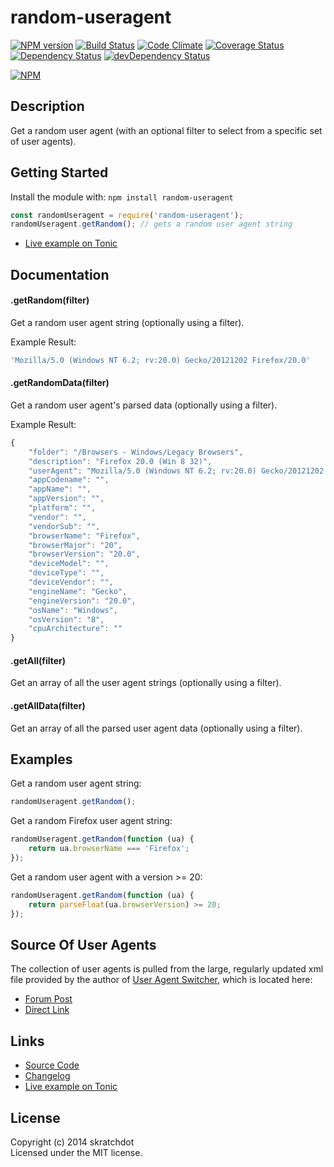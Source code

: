 # random-useragent

[![NPM version](https://badge.fury.io/js/random-useragent.svg)](http://badge.fury.io/js/random-useragent)
[![Build Status](https://travis-ci.org/skratchdot/random-useragent.png?branch=master)](https://travis-ci.org/skratchdot/random-useragent)
[![Code Climate](https://codeclimate.com/github/skratchdot/random-useragent.png)](https://codeclimate.com/github/skratchdot/random-useragent)
[![Coverage Status](https://coveralls.io/repos/skratchdot/random-useragent/badge.svg?branch=master&service=github)](https://coveralls.io/github/skratchdot/random-useragent?branch=master)
[![Dependency Status](https://david-dm.org/skratchdot/random-useragent.svg)](https://david-dm.org/skratchdot/random-useragent)
[![devDependency Status](https://david-dm.org/skratchdot/random-useragent/dev-status.svg)](https://david-dm.org/skratchdot/random-useragent#info=devDependencies)

[![NPM](https://nodei.co/npm/random-useragent.png)](https://npmjs.org/package/random-useragent)


## Description

Get a random user agent (with an optional filter to select from a specific set of user agents).


## Getting Started

Install the module with: `npm install random-useragent`

```javascript
const randomUseragent = require('random-useragent');
randomUseragent.getRandom(); // gets a random user agent string
```

- [Live example on Tonic](https://tonicdev.com/npm/random-useragent)


## Documentation

#### .getRandom(filter)

Get a random user agent string (optionally using a filter).

Example Result:
```javascript
'Mozilla/5.0 (Windows NT 6.2; rv:20.0) Gecko/20121202 Firefox/20.0'
```

#### .getRandomData(filter)

Get a random user agent's parsed data (optionally using a filter).

Example Result:
```javascript
{
	"folder": "/Browsers - Windows/Legacy Browsers",
	"description": "Firefox 20.0 (Win 8 32)",
	"userAgent": "Mozilla/5.0 (Windows NT 6.2; rv:20.0) Gecko/20121202 Firefox/20.0",
	"appCodename": "",
	"appName": "",
	"appVersion": "",
	"platform": "",
	"vendor": "",
	"vendorSub": "",
	"browserName": "Firefox",
	"browserMajor": "20",
	"browserVersion": "20.0",
	"deviceModel": "",
	"deviceType": "",
	"deviceVendor": "",
	"engineName": "Gecko",
	"engineVersion": "20.0",
	"osName": "Windows",
	"osVersion": "8",
	"cpuArchitecture": ""
}
```

#### .getAll(filter)

Get an array of all the user agent strings (optionally using a filter).

#### .getAllData(filter)

Get an array of all the parsed user agent data (optionally using a filter).

## Examples

Get a random user agent string:
```javascript
randomUseragent.getRandom();
```

Get a random Firefox user agent string:
```javascript
randomUseragent.getRandom(function (ua) {
	return ua.browserName === 'Firefox';
});
```

Get a random user agent with a version >= 20:
```javascript
randomUseragent.getRandom(function (ua) {
	return parseFloat(ua.browserVersion) >= 20;
});
```


## Source Of User Agents

The collection of user agents is pulled from the large, regularly updated xml file
provided by the author of [User Agent Switcher](http://chrispederick.com/work/user-agent-switcher/),
which is located here:

- [Forum Post](http://techpatterns.com/forums/about304.html)
- [Direct Link](http://techpatterns.com/downloads/firefox/useragentswitcher.xml)


## Links

- [Source Code](https://github.com/skratchdot/random-useragent)
- [Changelog](https://github.com/skratchdot/random-useragent/blob/master/CHANGELOG.md)
- [Live example on Tonic](https://tonicdev.com/npm/random-useragent)


## License

Copyright (c) 2014 skratchdot  
Licensed under the MIT license.
